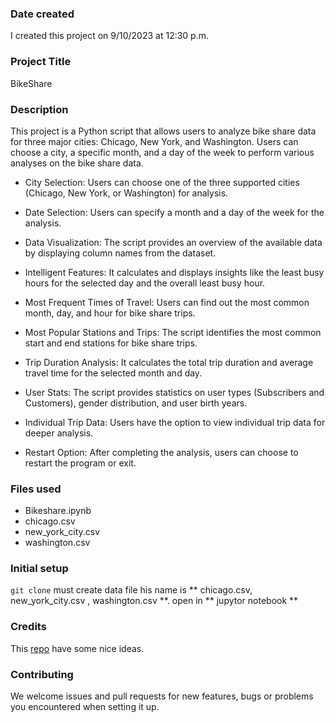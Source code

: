### Date created
I created this project on 9/10/2023 at 12:30 p.m.


### Project Title
BikeShare
### Description
This project is a Python script that allows users to analyze bike share data for three major cities: Chicago, New York, and Washington. Users can choose a city, a specific month, and a day of the week to perform various analyses on the bike share data.
- City Selection: Users can choose one of the three supported cities (Chicago, New York, or Washington) for analysis.

- Date Selection: Users can specify a month and a day of the week for the analysis.

* Data Visualization: The script provides an overview of the available data by displaying column names from the dataset.

- Intelligent Features: It calculates and displays insights like the least busy hours for the selected day and the overall least busy hour.

* Most Frequent Times of Travel: Users can find out the most common month, day, and hour for bike share trips.

* Most Popular Stations and Trips: The script identifies the most common start and end stations for bike share trips.

* Trip Duration Analysis: It calculates the total trip duration and average travel time for the selected month and day.

* User Stats: The script provides statistics on user types (Subscribers and Customers), gender distribution, and user birth years.

* Individual Trip Data: Users have the option to view individual trip data for deeper analysis.

* Restart Option: After completing the analysis, users can choose to restart the program or exit.
### Files used
* Bikeshare.ipynb
* chicago.csv
* new_york_city.csv
* washington.csv
### Initial setup
`git clone`
must create data file his name is ** chicago.csv, new_york_city.csv , washington.csv **.
open in ** jupytor notebook **

### Credits
This [repo](https://github.com/transportkollektiv/cykel) have some nice ideas.

### Contributing
We welcome issues and pull requests for new features, bugs or problems you encountered when setting it up.